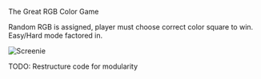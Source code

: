 
The Great RGB Color Game

Random RGB is assigned, player must choose correct color square to win. Easy/Hard mode factored in. 

![Screenie](https://github.com/micromanyth/color_game/raw/master/img/colorgame.jpg)

TODO: Restructure code for modularity
